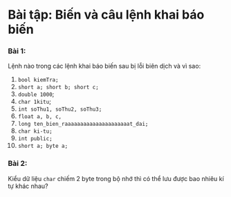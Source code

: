 # Bài tập: Biến và câu lệnh khai báo biến

### Bài 1:
Lệnh nào trong các lệnh khai báo biến sau bị lỗi biên dịch và vì sao:
1. `bool kiemTra;`
1. `short a; short b; short c;`
1. `double 1000`;
1. `char 1kitu`;
1. `int soThu1, soThu2, soThu3;`
1. `float a, b, c,`
1. `long ten_bien_raaaaaaaaaaaaaaaaaaaaat_dai;`
1. `char ki-tu;`
1. `int public;`
1. `short a; byte a;`

### Bài 2:

Kiểu dữ liệu `char` chiếm 2 byte trong bộ nhớ thì có thể lưu được bao nhiêu kí tự khác nhau?
